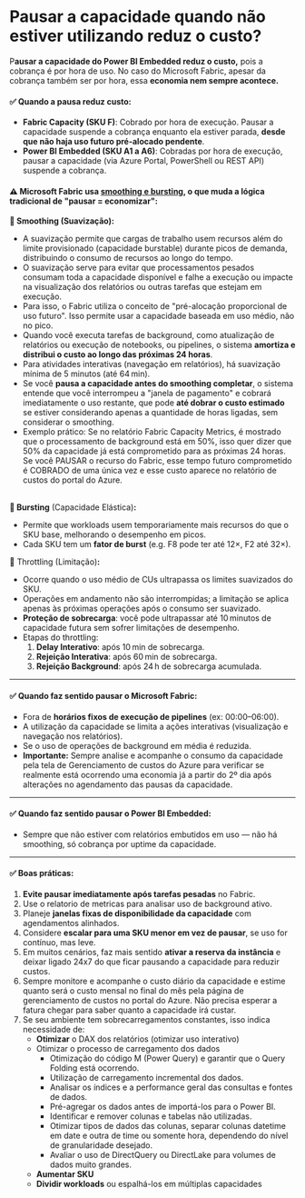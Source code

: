 # Pausar a capacidade quando não estiver utilizando reduz o custo?

P**ausar a capacidade do Power BI Embedded reduz o custo,** pois a cobrança é por hora de uso. No caso do Microsoft Fabric, apesar da cobrança também ser por hora, essa **economia nem sempre acontece.**

#### ✅ Quando a pausa reduz custo:

* **Fabric Capacity (SKU F)**: Cobrado por hora de execução. Pausar a capacidade suspende a cobrança enquanto ela estiver parada, **desde que não haja uso futuro pré-alocado pendente**.
* **Power BI Embedded (SKU A1 a A6)**: Cobradas por hora de execução, pausar a capacidade (via Azure Portal, PowerShell ou REST API) suspende a cobrança.



#### ⚠️ **Microsoft Fabric usa** [**smoothing e bursting**](https://learn.microsoft.com/en-us/fabric/data-warehouse/compute-capacity-smoothing-throttling), o que muda a lógica tradicional de "pausar = economizar":

**🔹 Smoothing (Suavização):**

* A suavização permite que cargas de trabalho usem recursos além do limite provisionado (capacidade burstable) durante picos de demanda, distribuindo o consumo de recursos ao longo do tempo.
* O suavização serve para evitar que processamentos pesados consumam toda a capacidade disponível e falhe a execução ou impacte na visualização dos relatórios ou outras tarefas que estejam em execução.
* Para isso, o Fabric utiliza o conceito de "pré-alocação proporcional de uso futuro". Isso permite usar a capacidade baseada em uso médio, não no pico.
* Quando você executa tarefas de background, como atualização de relatórios ou execução de notebooks, ou pipelines, o sistema **amortiza e distribui o custo ao longo das próximas 24 horas**.
* Para atividades interativas (navegação em relatórios), há suavização mínima de 5 minutos (até 64 min).
* Se você **pausa a capacidade antes do smoothing completar**, o sistema entende que você interrompeu a "janela de pagamento" e cobrará imediatamente o uso restante, que pode **até dobrar o custo estimado** se estiver considerando apenas a quantidade de horas ligadas, sem considerar o smoothing.
* Exemplo prático: Se no relatório Fabric Capacity Metrics, é mostrado que o processamento de background está em 50%, isso quer dizer que 50% da capacidade já está comprometido para as próximas 24 horas. Se você PAUSAR o recurso do Fabric, esse tempo futuro comprometido é COBRADO de uma única vez e esse custo aparece no relatório de custos do portal do Azure.

\
**🔹 Bursting** (Capacidade Elástica)**:**

* Permite que workloads usem temporariamente mais recursos do que o SKU base, melhorando o desempenho em picos.
* Cada SKU tem um **fator de burst** (e.g. F8 pode ter até 12×, F2 até 32×).



**🔹** Throttling (Limitação)**:**

* Ocorre quando o uso médio de CUs ultrapassa os limites suavizados do SKU.
* Operações em andamento não são interrompidas; a limitação se aplica apenas às próximas operações após o consumo ser suavizado.
* **Proteção de sobrecarga**: você pode ultrapassar até 10 minutos de capacidade futura sem sofrer limitações de desempenho.
* Etapas do throttling:
  1. **Delay Interativo**: após 10 min de sobrecarga.
  2. **Rejeição Interativa**: após 60 min de sobrecarga.
  3. **Rejeição Background**: após 24 h de sobrecarga acumulada.

***

#### ✅ Quando faz sentido pausar o **Microsoft Fabric**:

* Fora de **horários fixos de execução de pipelines** (ex: 00:00–06:00).
* A utilização da capacidade se limita a ações interativas (visualização e navegação nos relatórios).
* Se o uso de operações de background em média é reduzida.
* **Importante:** Sempre analise e acompanhe o consumo da capacidade pela tela de Gerenciamento de custos do Azure para verificar se realmente está ocorrendo uma economia já a partir do 2º dia após alterações no agendamento das pausas da capacidade.

***

#### ✅ Quando faz sentido pausar o **Power BI Embedded**:

* Sempre que não estiver com relatórios embutidos em uso — não há smoothing, só cobrança por uptime da capacidade.

***

#### ✅ Boas práticas:

1. **Evite pausar imediatamente após tarefas pesadas** no Fabric.
2. Use o relatorio de metricas para analisar uso de background ativo.
3. Planeje **janelas fixas de disponibilidade da capacidade** com agendamentos alinhados.
4. Considere **escalar para uma SKU menor em vez de pausar**, se uso for contínuo, mas leve.
5. Em muitos cenários, faz mais sentido **ativar a reserva da instância** e deixar ligado 24x7 do que ficar pausando a capacidade para reduzir custos.
6. Sempre monitore e acompanhe o custo diário da capacidade e estime quanto será o custo mensal no final do mês pela página de gerenciamento de custos no portal do Azure. Não precisa esperar a fatura chegar para saber quanto a capacidade irá custar.
7. Se seu ambiente tem sobrecarregamentos constantes, isso indica necessidade de:
   * **Otimizar** o DAX dos relatórios (otimizar uso interativo)
   * Otimizar o processo de carregamento dos dados
     * Otimização do código M (Power Query) e garantir que o Query Folding está ocorrendo.
     * Utilização de carregamento incremental dos dados.
     * Analisar os índices e a performance geral das consultas e fontes de dados.
     * Pré-agregar os dados antes de importá-los para o Power BI.
     * Identificar e remover colunas e tabelas não utilizadas.
     * Otimizar tipos de dados das colunas, separar colunas datetime em date e outra de time ou somente hora, dependendo do nível de granularidade desejado.
     * Avaliar o uso de DirectQuery ou DirectLake para volumes de dados muito grandes.
   * **Aumentar SKU**
   * **Dividir workloads** ou espalhá-los em múltiplas capacidades
